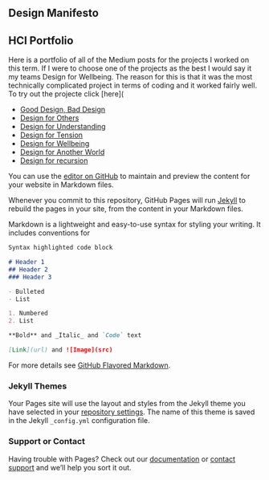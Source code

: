## Design Manifesto


## HCI Portfolio 
Here is a portfolio of all of the Medium posts for the projects I worked on this term. If I were to choose one of the projects as the best I would say it my teams Design for Wellbeing. The reason for this is that it was the most technically complicated project in terms of coding and it worked fairly well. To try out the projecte click [here](
- [Good Design, Bad Design](https://medium.com/@nxgamarra/good-design-bad-design-ab062df17c6b)
- [Design for Others](https://medium.com/@cormac.collier/design-for-feedback-c212af828ccc)
- [Design for Understanding](https://medium.com/@tiffanykayo96/design-for-understanding-billionaire-data-b04b9f6ba220)
- [Design for Tension](https://medium.com/@nxgamarra/design-for-tension-c81434e5096c)
- [Design for Wellbeing](https://medium.com/@ilanazeldin/design-for-wellbeing-7cc8d2f7a9a7)
- [Design for Another World](https://niko1499.github.io/Design-Manifesto/)
- [Design for recursion](https://niko1499.github.io/Design-Manifesto/)


















You can use the [editor on GitHub](https://github.com/niko1499/Design-Manifesto/edit/master/index.md) to maintain and preview the content for your website in Markdown files.

Whenever you commit to this repository, GitHub Pages will run [Jekyll](https://jekyllrb.com/) to rebuild the pages in your site, from the content in your Markdown files.


Markdown is a lightweight and easy-to-use syntax for styling your writing. It includes conventions for

```markdown
Syntax highlighted code block

# Header 1
## Header 2
### Header 3

- Bulleted
- List

1. Numbered
2. List

**Bold** and _Italic_ and `Code` text

[Link](url) and ![Image](src)
```

For more details see [GitHub Flavored Markdown](https://guides.github.com/features/mastering-markdown/).

### Jekyll Themes

Your Pages site will use the layout and styles from the Jekyll theme you have selected in your [repository settings](https://github.com/niko1499/Design-Manifesto/settings). The name of this theme is saved in the Jekyll `_config.yml` configuration file.

### Support or Contact

Having trouble with Pages? Check out our [documentation](https://help.github.com/categories/github-pages-basics/) or [contact support](https://github.com/contact) and we’ll help you sort it out.
